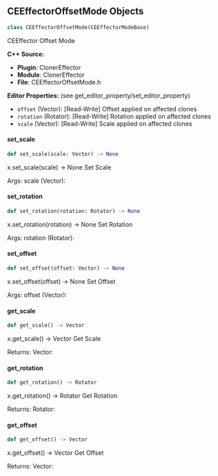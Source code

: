 ## CEEffectorOffsetMode Objects

```python
class CEEffectorOffsetMode(CEEffectorModeBase)
```

CEEffector Offset Mode

**C++ Source:**

- **Plugin**: ClonerEffector
- **Module**: ClonerEffector
- **File**: CEEffectorOffsetMode.h

**Editor Properties:** (see get_editor_property/set_editor_property)

- ``offset`` (Vector):  [Read-Write] Offset applied on affected clones
- ``rotation`` (Rotator):  [Read-Write] Rotation applied on affected clones
- ``scale`` (Vector):  [Read-Write] Scale applied on affected clones

<a id="unreal.CEEffectorOffsetMode.set_scale"></a>

#### set_scale

```python
def set_scale(scale: Vector) -> None
```

x.set_scale(scale) -> None
Set Scale

Args:
    scale (Vector):

<a id="unreal.CEEffectorOffsetMode.set_rotation"></a>

#### set_rotation

```python
def set_rotation(rotation: Rotator) -> None
```

x.set_rotation(rotation) -> None
Set Rotation

Args:
    rotation (Rotator):

<a id="unreal.CEEffectorOffsetMode.set_offset"></a>

#### set_offset

```python
def set_offset(offset: Vector) -> None
```

x.set_offset(offset) -> None
Set Offset

Args:
    offset (Vector):

<a id="unreal.CEEffectorOffsetMode.get_scale"></a>

#### get_scale

```python
def get_scale() -> Vector
```

x.get_scale() -> Vector
Get Scale

Returns:
    Vector:

<a id="unreal.CEEffectorOffsetMode.get_rotation"></a>

#### get_rotation

```python
def get_rotation() -> Rotator
```

x.get_rotation() -> Rotator
Get Rotation

Returns:
    Rotator:

<a id="unreal.CEEffectorOffsetMode.get_offset"></a>

#### get_offset

```python
def get_offset() -> Vector
```

x.get_offset() -> Vector
Get Offset

Returns:
    Vector:

<a id="unreal.CEEffectorPlaneType"></a>